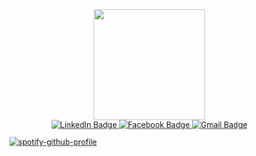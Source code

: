 
<div id="header" align="center">
  <img src="https://media.giphy.com/media/Wsju5zAb5kcOfxJV9i/giphy.gif" width="200" border-radius:"10"/>
  </div>
<div id="badges" align="center">
  <a href="https://www.linkedin.com/in/raian-ruku-526819275/">
    <img src="https://img.shields.io/badge/LinkedIn-blue?style=for-the-badge&logo=linkedin&logoColor=white" alt="LinkedIn Badge"/>
  </a>
  <a href="https://www.facebook.com/raian.ruku">
    <img src="https://img.shields.io/badge/FACEBOOK-blue?logo=facebook&logoColor=white" alt="Facebook Badge"/>
  </a>
  <a href="mailto:raianruku21@gmail.com">
    <img src="https://img.shields.io/badge/GMAIL-red?logo=gmail&logoColor=white" alt="Gmail Badge"/>
  </a>
  <br>
  <img src="https://komarev.com/ghpvc/?username=raian-ruku&style=flat-square&color=blue" alt=""/>
</div>

[![spotify-github-profile](https://spotify-github-profile.vercel.app/api/view?uid=315az4xfki7gkbd2z4ipc52eorpy&cover_image=true&theme=novatorem&show_offline=false&background_color=000000&interchange=false&bar_color=53b14f&bar_color_cover=true)](https://github.com/kittinan/spotify-github-profile)
